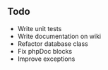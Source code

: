 Todo
----

- Write unit tests
- Write documentation on wiki
- Refactor database class
- Fix phpDoc blocks
- Improve exceptions

